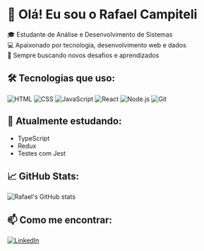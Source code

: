 # 👋 Olá! Eu sou o Rafael Campiteli

🎓 Estudante de Análise e Desenvolvimento de Sistemas  
💻 Apaixonado por tecnologia, desenvolvimento web e dados  
🚀 Sempre buscando novos desafios e aprendizados

## 🛠️ Tecnologias que uso:
![HTML](https://img.shields.io/badge/HTML5-E34F26?style=flat&logo=html5&logoColor=white)
![CSS](https://img.shields.io/badge/CSS3-1572B6?style=flat&logo=css3&logoColor=white)
![JavaScript](https://img.shields.io/badge/JavaScript-F7DF1E?style=flat&logo=javascript&logoColor=black)
![React](https://img.shields.io/badge/React-20232A?style=flat&logo=react&logoColor=61DAFB)
![Node.js](https://img.shields.io/badge/Node.js-43853D?style=flat&logo=node-dot-js&logoColor=white)
![Git](https://img.shields.io/badge/Git-F05032?style=flat&logo=git&logoColor=white)

## 🧠 Atualmente estudando:
- TypeScript
- Redux
- Testes com Jest

## 📈 GitHub Stats:
![Rafael's GitHub stats](https://github-readme-stats.vercel.app/api?username=CampiteliRafael&show_icons=true&theme=radical)

## 📫 Como me encontrar:
[![LinkedIn](https://img.shields.io/badge/LinkedIn-blue?style=flat&logo=linkedin&logoColor=white)](https://www.linkedin.com/in/seu-linkedin/)
